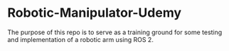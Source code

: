 # Robotic-Manipulator-Udemy
The purpose of this repo is to serve as a training ground for some testing and implementation of a robotic arm using ROS 2.

